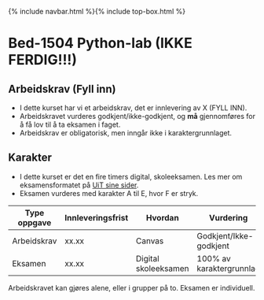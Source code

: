 {% include navbar.html %}{% include top-box.html %}
# Bed-1504 Python-lab (IKKE FERDIG!!!)

## Arbeidskrav (Fyll inn)
- I dette kurset har vi et arbeidskrav, det er innlevering av X (FYLL INN).
- Arbeidskravet vurderes godkjent/ikke-godkjent, og **må** gjennomføres for å få lov til å ta eksamen i faget.
- Arbeidskrav er obligatorisk, men inngår ikke i karaktergrunnlaget.

## Karakter
- I dette kurset er det en fire timers digital, skoleeksamen. Les mer om eksamensformatet på [UiT sine sider](https://uit.no/digitaleksamen).
- Eksamen vurderes med karakter A til E, hvor F er stryk.


| Type oppgave             | Innleveringsfrist | Hvordan               |Vurdering               |
|--------------------------|-------------------|-----------------------|------------------------|
|Arbeidskrav               |  xx.xx            | Canvas                |Godkjent/Ikke-godkjent  |
|Eksamen                   |  xx.xx            | Digital skoleeksamen  |100% av karaktergrunnlag|

Arbeidskravet kan gjøres alene, eller i grupper på to. Eksamen er individuell.
